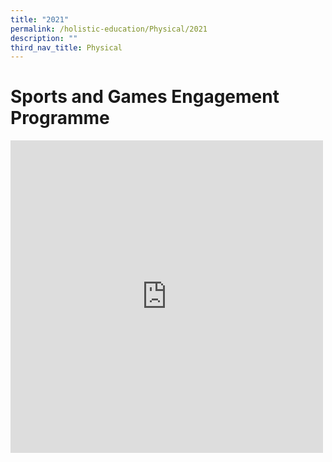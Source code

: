 ```yaml
---
title: "2021"
permalink: /holistic-education/Physical/2021
description: ""
third_nav_title: Physical
---
```

# Sports and Games Engagement Programme
<iframe allowfullscreen="true" height="500" width="500" frameborder="0" src="https://docs.google.com/presentation/d/e/2PACX-1vS7DlSAM-46vsPnXdi5D1-A32vJkva7Gaw1rNLKj7iHG6KOJNl_OghEmMu2f4x2vKaoYu8IgLU6EVXK/embed?start=true&amp;loop=true&amp;delayms=3000"></iframe>